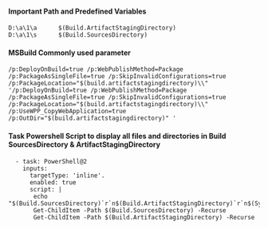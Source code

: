#### Important Path and Predefined Variables
```
D:\a\1\a      $(Build.ArtifactStagingDirectory)
D:\a\1\s      $(Build.SourcesDirectory)
```
#### MSBuild Commonly used parameter
```
/p:DeployOnBuild=true /p:WebPublishMethod=Package /p:PackageAsSingleFile=true /p:SkipInvalidConfigurations=true /p:PackageLocation="$(build.artifactstagingdirectory)\\"
'/p:DeployOnBuild=true /p:WebPublishMethod=Package /p:PackageAsSingleFile=true /p:SkipInvalidConfigurations=true /p:PackageLocation="$(build.artifactstagingdirectory)\\"  /p:UseWPP_CopyWebApplication=true  /p:OutDir="$(build.artifactstagingdirectory)" '
```

#### Task Powershell Script to display all files and directories in Build SourcesDirectory & ArtifactStagingDirectory
```
  - task: PowerShell@2
    inputs:
      targetType: 'inline'.
      enabled: true
      script: |        
       echo "$(Build.SourcesDirectory)`r`n$(Build.ArtifactStagingDirectory)`r`n$(System.DefaultWorkingDirectory)"
       Get-ChildItem -Path $(Build.SourcesDirectory) -Recurse
       Get-ChildItem -Path $(Build.ArtifactStagingDirectory) -Recurse
 ```
 
 
 
